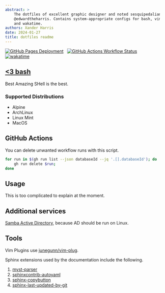 ```yaml
---
abstract: >
    The dotfiles of excellent graphic designer and noted sesquipedalian,
    @edwardtheharris. Contains system-appropriate configs for bash, vim,
    and wakatime.
authors: Xander Harris
date: 2024-01-27
title: dotfiles readme
---
```


[![GitHub Pages Deployment](https://img.shields.io/github/actions/workflow/status/edwardtheharris/dotfiles/pages.yml?branch=main&style=flat&logo=github&label=GitHub%20Pages)](https://edwardtheharris.github.io/dotfiles/)
&nbsp; [![GitHub Actions Workflow Status](https://img.shields.io/github/actions/workflow/status/edwardtheharris/dotfiles/shellcheck.yml?branch=main&style=flat&logo=githubactions&logoColor=white&label=ShellCheck)](https://github.com/edwardtheharris/dotfiles/actions/workflows/shellcheck.yml)
[![wakatime](https://wakatime.com/badge/github/edwardtheharris/dotfiles.svg)](https://wakatime.com/badge/github/edwardtheharris/dotfiles)

## [<3 bash](http://tldp.org/HOWTO/Bash-Prog-Intro-HOWTO.html)

Best Amazing SHell is the best.

### Supported Distributions

* Alpine
* ArchLinux
* Linux Mint
* MacOS

## GitHub Actions

You can delete unwanted workflow runs with this script.

```sh
for run in $(gh run list --json databaseId --jq '.[].databaseId'); do
    gh run delete $run;
done
```

## Usage

This is too complicated to explain at the moment.

## Additional services

[Samba Active Directory](ansible/files/ad/index.md), because AD should be
run on Linux.

## Tools

Vim Plugins use [junegunn/vim-plug](https://github.com/junegunn/vim-plug).

Sphinx extensions used by the documentation include the following.

1. [myst-parser](https://myst-parser.readthedocs.io/en/latest/)
2. [sphinxcontrib-autoyaml](https://pypi.org/project/sphinxcontrib-autoyaml/)
3. [sphinx-copybutton](https://sphinx-copybutton.readthedocs.io/en/latest/index.html)
4. [sphinx-last-updated-by-git](https://pypi.org/project/sphinx-last-updated-by-git/)
